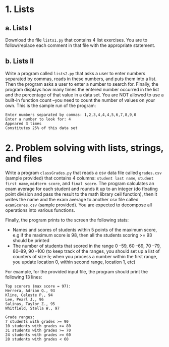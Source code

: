 # 1. Lists
## a. Lists I
Download the file `lists1.py` that contains 4 list exercises. You are to follow/replace each comment in that file with the appropriate statement.
## b. Lists II
Write a program called `lists2.py` that asks a user to enter numbers separated by commas, reads in these numbers, and puts them into a list. Then the program asks a user to enter a number to search for. Finally, the program displays how many times the entered number occurred in the list and the percentage of that value in a data set. You are NOT allowed to use a built-in function count –you need to count the number of values on your own. This is the sample run of the program:
```
Enter numbers separated by commas: 1,2,3,4,4,4,5,6,7,8,9,0
Enter a number to look for: 4 
Appeared 3 times 
Constitutes 25% of this data set
```
# 2. Problem solving with lists, strings, and files
Write a program `classGrades.py` that reads a csv data file called `grades.csv` (sample provided) that contains 4 columns: `student last name`, `student first name`, `midterm score`, and `final score`. The program calculates an exam average for each student and rounds it up to an integer (do floating point division and pass the result to the math library ceil function), then it writes the name and the exam average to another csv file called `examScores.csv` (sample provided). You are expected to decompose all operations into various functions.  

Finally, the program prints to the screen the following stats:

 - Names and scores of students within 5 points of the maximum score, e.g if the maximum score is 98, then all the students scoring >= 93 should be printed
 - The number of students that scored in the range 0 –59, 60 –69, 70 –79, 80–89, 90 –100 (to keep track of the ranges, you should set up a list of counters of size 5; when you process a number within the first range, you update location 0, within second range, location 1, etc)

For example, for the provided input file, the program should print the following 13 lines: 
```
Top scorers (max score = 97):
Herrera, Adrian Q., 93
Kline, Celeste P., 94
Lee, Pearl J., 96
Salinas, Taylor Z., 95
Whitfield, Stella W., 97

Grade ranges:
7 students with grades >= 90
10 students with grades >= 80
31 students with grades >= 70
24 students with grades >= 60
28 students with grades < 60
```
